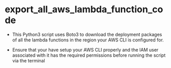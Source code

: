 # export_all_aws_lambda_function_code

- This Python3 script uses Boto3 to download the deployment packages of all the lambda functions in the region your AWS CLI is configured for.

- Ensure that your have setup your AWS CLI properly and the IAM user associated with it has the required permissions before running the script via the terminal
